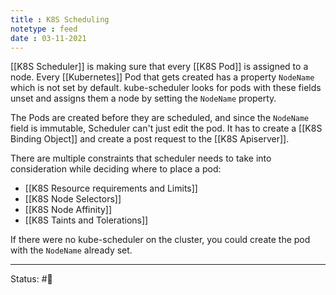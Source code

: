 ```yaml
---
title : K8S Scheduling
notetype : feed
date : 03-11-2021
---
```


[[K8S Scheduler]] is making sure that every [[K8S Pod]] is assigned to a node. Every [[Kubernetes]] Pod that gets created has a property `NodeName` which is not set by default. kube-scheduler looks for pods with these fields unset and assigns them a node by setting the `NodeName` property.

The Pods are created before they are scheduled, and since the `NodeName` field is immutable, Scheduler can't just edit the pod. It has to create a [[K8S Binding Object]] and create a post request to the [[K8S Apiserver]].

There are multiple constraints that scheduler needs to take into consideration while deciding where to place a pod:
- [[K8S Resource requirements and Limits]]
- [[K8S Node Selectors]]
- [[K8S Node Affinity]]
- [[K8S Taints and Tolerations]]

If there were no kube-scheduler on the cluster, you could create the pod with the `NodeName` already set. 

-----

Status: #🌱 

